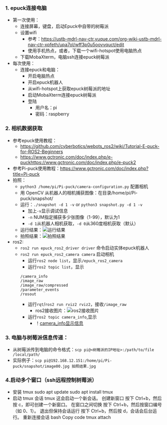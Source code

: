 ### 1. epuck连接电脑
- 第一次使用：
    - 连接屏幕，键盘，启动Epuck中自带的树莓派
    - 设置wifi
        - 参考：https://ustb-mdrl-nav-ctr.yuque.com/org-wiki-ustb-mdrl-nav-ctr-xpfeth/upa7ol/wff3p0u5oovvquct/edit
        - 使用手机热点，或者，下载一个wifi-hotspot使用电脑热点
    - 下载MobaXterm，电脑ssh连接epuck树莓派   
- 每次使用：
    - 连接epuck和电脑：
        - 开启电脑热点
        - 开启epuck机器人
        - 从wifi-hotspot上获取epuck树莓派的地址
        - 启动MobaXterm连接epuck树莓派
        - 登陆
            - 用户名：pi
            - 密码：raspberry

### 2. 相机数据获取
- 参考epuck使用教程：
    - https://github.com/cyberbotics/webots_ros2/wiki/Tutorial-E-puck-for-ROS2-Beginners
    - https://www.gctronic.com/doc/index.php/e-puckhttps://www.gctronic.com/doc/index.php/e-puck2
- 参考Pi-puck使用教程：https://www.gctronic.com/doc/index.php?title=Pi-puck
- 拍照：
    - `python3 /home/pi/Pi-puck/camera-configuration.py` 配置相机
    - 用 OpenCV 从机器人的相机捕获图像：在目录/home/pi/Pi-puck/snapshot/
    - 运行：`./snapshot -d 1 -v` or `python3 snapshot.py -d 1 -v`
        - 加上`-v`显示调试信息
        - `-n` NUM指定捕获多少张图像（1-99），默认为1
        - `-d 1`从机器人相机获取，`-d 0`从360度相机获取（默认）
    - 运行结果：![运行结果](img/运行结果.png)
    - 拍照结果：![拍照结果](img/拍照结果.jpg)
- ros2:
    - `ros2 run epuck_ros2_driver driver` 命令启动实体epuck机器人
    - `ros2 run epuck_ros2_camera camera` 启动相机
        - 运行`ros2 node list`，显示`/epuck_ros2_camera`
        - 运行`ros2 topic list`，显示
        ```
        /camera_info
        /image_raw
        /image_raw/compressed
        /parameter_events
        /rosout
        ```
        - 运行`rqt`/`ros2 run rviz2 rviz2`，接收`/image_raw`
            - ros2接收图片：![ros2接收图片](img)
        - 运行`ros2 topic camera_info`,显示
            - ！[camera_info显示信息](img)

### 3. 电脑与树莓派信息传递：
- 从树莓派传到电脑的命令格式：`scp pi@<树莓派的IP地址>:/path/to/file /local/path/`
- 实际例子：`scp pi@192.168.12.151:/home/pi/Pi-puck/snapshot/image00.jpg 拍照结果.jpg`

### 4.启动多个窗口（ssh远程控制树莓派）
- 安装 tmux
    sudo apt update
    sudo apt install tmux
- 启动 tmux 会话
    tmux
这会启动一个新会话。
创建新窗口
按下 Ctrl+b，然后按 c，即可创建一个新窗口。
在窗口之间切换
按下 Ctrl+b，然后按窗口编号（如 0、1）。
退出但保持会话运行
按下 Ctrl+b，然后按 d，会话会后台运行。
重新连接会话
bash
Copy code
tmux attach